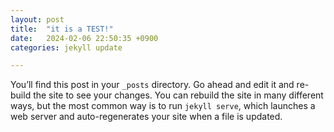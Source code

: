 ```yaml
---
layout: post
title:  "it is a TEST!"
date:   2024-02-06 22:50:35 +0900
categories: jekyll update

---
```

You’ll find this post in your `_posts` directory. Go ahead and edit it and re-build the site to see your changes. You can rebuild the site in many different ways, but the most common way is to run `jekyll serve`, which launches a web server and auto-regenerates your site when a file is updated.